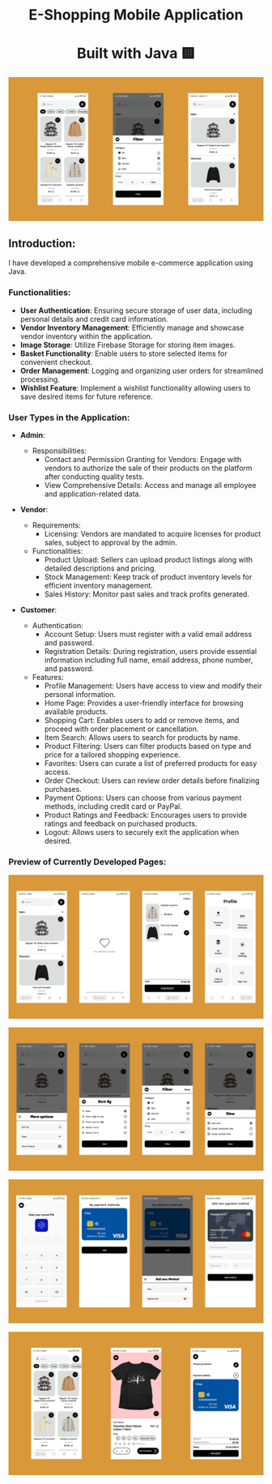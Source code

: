 <h1 align="center">E-Shopping Mobile Application</h1>
<h1 align="center">Built with Java 🟨</h1>

<p align="center">
  <a href="#">
    <img src="https://github.com/eIbrahim67/Winkel/blob/master/part1.jpg" alt="eibrahim67" />
  </a>
</p>

## Introduction:

I have developed a comprehensive mobile e-commerce application using Java.

### Functionalities:

- **User Authentication**: Ensuring secure storage of user data, including personal details and credit card information.
- **Vendor Inventory Management**: Efficiently manage and showcase vendor inventory within the application.
- **Image Storage**: Utilize Firebase Storage for storing item images.
- **Basket Functionality**: Enable users to store selected items for convenient checkout.
- **Order Management**: Logging and organizing user orders for streamlined processing.
- **Wishlist Feature**: Implement a wishlist functionality allowing users to save desired items for future reference.

### User Types in the Application:

- **Admin**:
  - Responsibilities:
    - Contact and Permission Granting for Vendors: Engage with vendors to authorize the sale of their products on the platform after conducting quality tests.
    - View Comprehensive Details: Access and manage all employee and application-related data.
    
- **Vendor**:
  - Requirements:
    - Licensing: Vendors are mandated to acquire licenses for product sales, subject to approval by the admin.
  - Functionalities:
    - Product Upload: Sellers can upload product listings along with detailed descriptions and pricing.
    - Stock Management: Keep track of product inventory levels for efficient inventory management.
    - Sales History: Monitor past sales and track profits generated.
  
- **Customer**:
  - Authentication:
    - Account Setup: Users must register with a valid email address and password.
    - Registration Details: During registration, users provide essential information including full name, email address, phone number, and password.
  - Features:
    - Profile Management: Users have access to view and modify their personal information.
    - Home Page: Provides a user-friendly interface for browsing available products.
    - Shopping Cart: Enables users to add or remove items, and proceed with order placement or cancellation.
    - Item Search: Allows users to search for products by name.
    - Product Filtering: Users can filter products based on type and price for a tailored shopping experience.
    - Favorites: Users can curate a list of preferred products for easy access.
    - Order Checkout: Users can review order details before finalizing purchases.
    - Payment Options: Users can choose from various payment methods, including credit card or PayPal.
    - Product Ratings and Feedback: Encourages users to provide ratings and feedback on purchased products.
    - Logout: Allows users to securely exit the application when desired.

### Preview of Currently Developed Pages:

<p align="center">
  <a href="#">
    <img src="https://github.com/eIbrahim67/Winkel/blob/master/part3.jpg" alt="eibrahim67" />
  </a>
</p>

<p align="center">
  <a href="#">
    <img src="https://github.com/eIbrahim67/Winkel/blob/master/part2.jpg" alt="eibrahim67" />
  </a>
</p>

<p align="center">
  <a href="#">
    <img src="https://github.com/eIbrahim67/Winkel/blob/master/part4.jpg" alt="eibrahim67" />
  </a>
</p>

<p align="center">
  <a href="#">
    <img src="https://github.com/eIbrahim67/Winkel/blob/master/part5.jpg" alt="eibrahim67" />
  </a>
</p>
